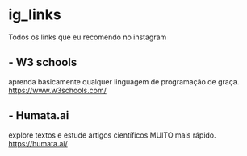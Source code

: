 # ig_links
Todos os links que eu recomendo no instagram

## - W3 schools 
aprenda basicamente qualquer linguagem de programação de graça. 
https://www.w3schools.com/

## - Humata.ai
explore textos e estude artigos científicos MUITO mais rápido. 
https://humata.ai/
